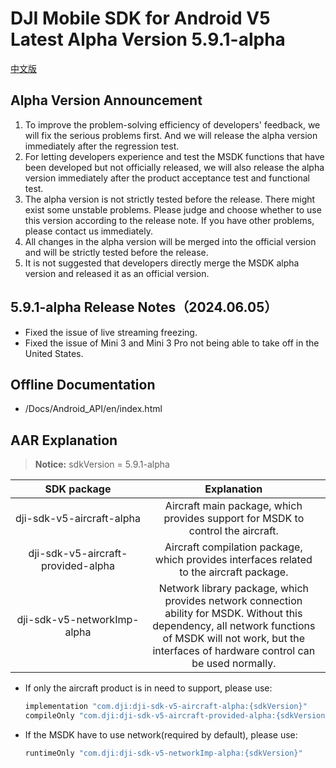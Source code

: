 # DJI Mobile SDK for Android V5 Latest Alpha Version 5.9.1-alpha

[中文版](README_CN.md)

##  Alpha Version Announcement

1. To improve the problem-solving efficiency of developers' feedback, we will fix the serious problems first. And we will release the alpha version immediately after the regression test.
2. For letting developers experience and test the MSDK functions that have been developed but not officially released, we will also release the alpha version immediately after the product acceptance test and functional test.
3. The alpha version is not strictly tested before the release. There might exist some unstable problems. Please judge and choose whether to use this version according to the release note. If you have other problems, please contact us immediately.
4. All changes in the alpha version will be merged into the official version and will be strictly tested before the release.
5. It is not suggested that developers directly merge the MSDK alpha version and released it as an official version.

## 5.9.1-alpha Release Notes（2024.06.05）

- Fixed the issue of live streaming freezing.
- Fixed the issue of Mini 3 and Mini 3 Pro not being able to take off in the United States.

## Offline Documentation

- /Docs/Android_API/en/index.html

## AAR Explanation

> **Notice:** sdkVersion = 5.9.1-alpha

| SDK package  <div style="width: 150pt">  | Explanation  <div style="width: 200pt">   | How to use <div style="width: 300pt">|
| :---------------: | :-----------------:  | :---------------: |
|     dji-sdk-v5-aircraft-alpha      | Aircraft main package, which provides support for MSDK to control the aircraft. | implementation 'com.dji:dji-sdk-v5-aircraft-alpha:{sdkVersion}' |
| dji-sdk-v5-aircraft-provided-alpha | Aircraft compilation package, which provides interfaces related to the aircraft package. | compileOnly 'com.dji:dji-sdk-v5-aircraft-provided-alpha:{sdkVersion}' |
| dji-sdk-v5-networkImp-alpha | Network library package, which provides network connection ability for MSDK. Without this dependency, all network functions of MSDK will not work, but the interfaces of hardware control can be used normally. | runtimeOnly 'com.dji:dji-sdk-v5-networkImp-alpha:{sdkVersion}' |

- If only the aircraft product is in need to support, please use:
  ```groovy
  implementation "com.dji:dji-sdk-v5-aircraft-alpha:{sdkVersion}"
  compileOnly "com.dji:dji-sdk-v5-aircraft-provided-alpha:{sdkVersion}"
  ```

- If the MSDK have to use network(required by default), please use:
  ```groovy
  runtimeOnly "com.dji:dji-sdk-v5-networkImp-alpha:{sdkVersion}"
  ```